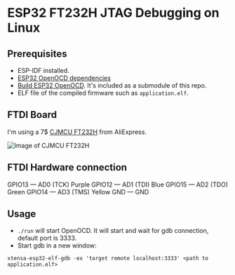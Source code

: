 # ESP32 FT232H JTAG Debugging on Linux

## Prerequisites

- ESP-IDF installed.
- [ESP32 OpenOCD dependencies](https://docs.espressif.com/projects/esp-idf/en/latest/api-guides/jtag-debugging/building-openocd-linux.html#install-dependencies)
- [Build ESP32 OpenOCD](https://docs.espressif.com/projects/esp-idf/en/latest/api-guides/jtag-debugging/building-openocd-linux.html#build-openocd). It's included as a submodule of this repo.
- ELF file of the compiled firmware such as `application.elf`.

## FTDI Board

I'm using a 7$ [CJMCU FT232H](https://www.aliexpress.com/item/32814913865.html) from AliExpress.

![Image of CJMCU FT232H](https://ae01.alicdn.com/kf/HTB1u03laYwTMeJjSszfq6xbtFXaA.jpg)

## FTDI Hardware connection

GPIO13 — AD0 (TCK) Purple
GPIO12 — AD1 (TDI) Blue
GPIO15 — AD2 (TDO) Green
GPIO14 — AD3 (TMS) Yellow
GND — GND

## Usage

- `./run` will start OpenOCD. It will start and wait for gdb connection, default port is 3333.
- Start gdb in a new window:
```
xtensa-esp32-elf-gdb -ex 'target remote localhost:3333' <path to application.elf>
```

 
